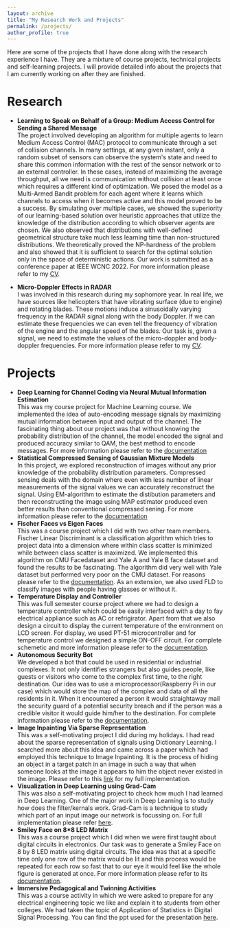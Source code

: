 ```yaml
---
layout: archive
title: "My Research Work and Projects"
permalink: /projects/
author_profile: true
---
```


Here are some of the projects that I have done along with the research experience I have. They are a mixture of course projects, technical projects and self-learning projects. I will provide detailed info about the projects that I am currently working on after they are finished. 
# Research
* <b>Learning to Speak on Behalf of a Group: Medium Access Control for Sending a Shared Message </b> <br>
The project involved developing an algorithm for multiple agents to learn Medium Access Control (MAC) protocol to communicate through a set of collision channels. In many settings, at any given instant, only a random subset of sensors can observe the system's state and need to share this common information with the rest of the sensor network or to an external controller. In these cases, instead of maximizing the average throughput, all we need is communication without collision at least once which requires a different kind of optimization. We posed the model as a Multi-Armed Bandit problem for each agent where it learns which channels to access when it becomes active and this model proved to be a success. By simulating over multiple cases, we showed the superiority of our learning-based solution over heuristic approaches that utilize the knowledge of the distribution according to which observer agents are chosen. We also observed that distributions with well-defined geometrical structure take much less learning time than non-structured distributions. We theoretically proved the NP-hardness of the problem and also showed that it is sufficient to search for the optimal solution only in the space of deterministic actions. Our work is submitted as a conference paper at IEEE WCNC 2022. For more information please refer to my [CV](http://shaan3130.github.io/files/CV.pdf).

* <b>Micro-Doppler Effects in RADAR </b> <br>
I was involved in this research during my sophomore year. In real life, we have sources like helicopters that have vibrating surface (due to engine) and rotating blades. These motions induce a sinusoidally varying frequency in the RADAR signal along with the body Doppler. If we can estimate these frequencies we can even tell the frequency of vibration of the engine and the angular speed of the blades. Our task is, given a signal, we need to estimate the values of the micro-doppler and body-doppler frequencies. For more information please refer to my [CV](http://shaan3130.github.io/files/CV.pdf).

# Projects
* <b>Deep Learning for Channel Coding via Neural Mutual Information Estimation</b> <br>
This was my course project for Machine Learning course. We implemented the idea of auto-encoding message signals by maximizing mutual information between input and output of the channel. The fascinating thing about our project was that without knowing the probability distribution of the channel, the model encoded the signal and produced accuracy similar to QAM, the best method to encode messages. For more information please refer to the [documentation](http://shaan3130.github.io/files/ml.pdf)
* <b>Statistical Compressed Sensing of Gaussian Mixture Models</b> <br>
In this project, we explored reconstruction of images without any prior knowledge of the probability distribution parameters. Compressed sensing deals with the domain where even with less number of linear measurements of the signal values we can accurately reconstruct the signal. Using EM-algorithm to estimate the distibution parameters and then reconstructing the image using MAP estimator produced even better results than conventional compressed sening. For more information please refer to the [documentation](http://shaan3130.github.io/files/AIP_project.pdf)
* <b>Fischer Faces vs Eigen Faces</b> <br>
This was a course project which I did with two other team members. Fischer Linear Discriminant is a classification algorithm which tries to project data into a dimension where within class scatter is minimized while between class scatter is maximized. We implemented this algorithm on CMU Facedataset and Yale A and Yale B face dataset and found the results to be fascinating. The algorithm did very well with Yale dataset but performed very poor on the CMU dataset. For reasons please refer to the [documentation](http://shaan3130.github.io/files/project.pdf). As an extension, we also used FLD to classify images with people having glasses or without it.
* <b>Temperature Display and Controller</b> <br>
This was full semester course project where we had to design a temperature controller which could be easily interfaced with a day to fay electrical appliance such as AC or refrigirator. Apart from that we also design a circuit to display the current temperature of the environment on LCD screen. For display, we used PT-51 microcontroller and for temperature control we designed a simple ON-OFF circuit. For complete schemetic and more information please refer to the [documentation](http://shaan3130.github.io/files/Grp39-FinalUpdatedReport_Apr20.pdf).
* <b>Autonomous Security Bot</b> <br>
We developed a bot that could be used in residential or industrial complexes. It not only identifies strangers but also guides people, like guests or visitors who come to the complex first time, to the right destination. Our idea was to use a microprocessor(Raspberry Pi in our case) which would store the map of the complex and data of all the residents in it. When it encountered a person it would straightaway mail the security guard of a potential security breach and if the person was a credible visitor it would guide him/her to the destination. For complete information please refer to the [documentation](http://shaan3130.github.io/files/Tech%20Chef%20-%20Documentation.pdf).
* <b>Image Inpainting Via Sparse Representation</b> <br>
This was a self-motivating project I did during my holidays. I had read about the sparse representation of signals using Dictionary Learning. I searched more about this idea and came across a paper which had employed this technique to Image Inpainting. It is the process of hiding an object in a target patch in an image in such a way that when someone looks at the image it appears to him the object never existed in the image. Please refer to this [link](https://github.com/shaan3130/Image_Inpainting) for my full implementation.
* <b>Visualization in Deep Learning using Grad-Cam</b> <br>
This was also a self-motivating project to check how much I had learned in Deep Learning. One of the major work in Deep Learning is to study how does the filter/kernals work. Grad-Cam is a technique to study which part of an input image our network is focussing on. For full implementation please refer [here](https://github.com/shaan3130/GradCam).
* <b>Smiley Face on 8*8 LED Matrix</b> <br>
This was a course project which I did when we were first taught about digital circuits in electronics. Our task was to generate a Smiley Face on 8 by 8 LED matrix using digital circuits. The idea was that at a specific time only one row of the matrix would be lit and this process would be repeated for each row so fast that to our eye it would feel like the whole figure is generated at once. For more information please refer to its [documentation](http://shaan3130.github.io/files/EE112%20project.pdf).
* <b>Immersive Pedagogical and Twinning Activities</b> <br>
This was a course activity in which we were asked to prepare for any electrical engineering topic we like and explain it to students from other colleges. We had taken the topic of Application of Statistics in Digital Signal Processing. You can find the ppt used for the presentation [here](http://shaan3130.github.io/files/Application%20of%20Statistics%20in%20Digital%20Signal%20Processing.pptx).
